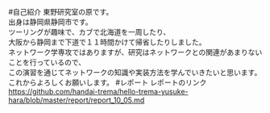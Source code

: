 #自己紹介
東野研究室の原です。  
出身は静岡県静岡市です。  
ツーリングが趣味で、カブで北海道を一周したり、  
大阪から静岡まで下道で１１時間かけて帰省したりしました。  
ネットワーク学専攻ではありますが、研究はネットワークとの関連があまりないことを行っているので、  
この演習を通じてネットワークの知識や実装方法を学んでいきたいと思います。  
これからよろしくお願いします。
#レポート
レポートのリンク  
<https://github.com/handai-trema/hello-trema-yusuke-hara/blob/master/report/report_10_05.md>

